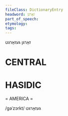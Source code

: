 ```yaml
---
fileClass: DictionaryEntry
headword: זאָרגן
part_of_speech: 
etymology: 
tags: 
---
```

זאָרגן
געזאָרגט

CENTRAL
========

HASIDIC
=======
= AMERICA = 

/gəˈzɔrkt/ געזאָרגט